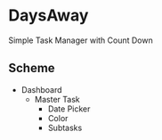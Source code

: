 # DaysAway
Simple Task Manager with Count Down

## Scheme

* Dashboard
    * Master Task
        * Date Picker
        * Color
        * Subtasks
